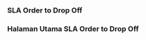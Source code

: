 ### SLA Order to Drop Off

<!-- <b>_List Seller_</b> merupakan fitur yang menampilkan seluruh resi yang telah melakukan transaksi pada platform [JuraganCOD.com](https://juragancod.com) -->

### Halaman Utama SLA Order to Drop Off

<!--
Halaman akan menampilkan data resi yang terdaftar pada JuraganCOD, berikut dengan informasi detail lainnya seperti: <br>

- <b>Member</b> adalah informasi akun yang melakukan transaksi order
- <b>Pesanan</b> adalah informasi nomor resi pesanan dan waktu dilakukannya transaksi
- <b>Pengirim</b> adalah informasi pengirim paket, biasanya berupa nama perorangan atau nama toko pengirim
- <b>Penerima</b> adalah informasi penerima paket
- <b>Ekspedisi </b> adalah ekspedisi yang dipilih member untuk mengirim paket

![image]() -->
